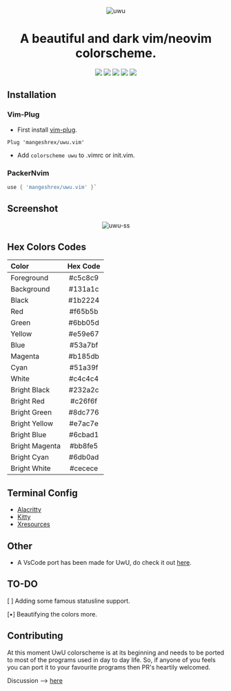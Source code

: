 <div align="center"> 
<img src="https://raw.githubusercontent.com/Mangeshrex/uwu.vim/main/assets/uwu-template.png" alt="uwu">
<h1> A beautiful and dark vim/neovim colorscheme.</h1> 
</div> 

<p align="center"> 
<img src="https://img.shields.io/github/stars/Mangeshrex/uwu.vim?color=d3869b&labelColor=1b2224&style=for-the-badge"> <img src="https://img.shields.io/github/issues/Mangeshrex/uwu.vim?color=e7ac7e&labelColor=1b2224&style=for-the-badge">  
<img src="https://img.shields.io/static/v1?label=license&message=MIT&color=5b98a9&labelColor=1b2224&style=for-the-badge"> 
<img src="https://img.shields.io/github/forks/Mangeshrex/uwu.vim?color=e74c4c&labelColor=1b2224&style=for-the-badge"> <img src="https://img.shields.io/static/v1?label=PR%27s&message=Welcomed&color=51a39f&labelColor=1b2224&style=for-the-badge"> 
</p> 

## Installation 
### Vim-Plug
- First install <a href="https://github.com/junegunn/vim-plug">vim-plug</a>.
```vimscript
Plug 'mangeshrex/uwu.vim'
``` 
- Add ```colorscheme uwu``` to .vimrc or init.vim. 

### PackerNvim 
```lua
use { 'mangeshrex/uwu.vim' }`
```

## Screenshot 
<p align="center"> 
<img src="https://raw.githubusercontent.com/Mangeshrex/uwu.vim/main/assets/uwu.png" alt="uwu-ss"> 
</p> 

## Hex Colors Codes 
| Color          | Hex Code |   
| :------------  | :------: |  
| Foreground     | #c5c8c9  |   
| Background     | #131a1c  | 
| Black          | #1b2224  | 
| Red            | #f65b5b  | 
| Green          | #6bb05d  | 
| Yellow         | #e59e67  | 
| Blue           | #53a7bf  | 
| Magenta        | #b185db  | 
| Cyan           | #51a39f  | 
| White          | #c4c4c4  | 
| Bright Black   | #232a2c  | 
| Bright Red     | #c26f6f  |
| Bright Green   | #8dc776  | 
| Bright Yellow  | #e7ac7e  | 
| Bright Blue    | #6cbad1  | 
| Bright Magenta | #bb8fe5  | 
| Bright Cyan    | #6db0ad  | 
| Bright White   | #cecece  | 


## Terminal Config
- <a href="https://github.com/mangeshrex/uwu.vim/tree/main/assets/alacritty.yml">Alacritty</a>
- <a href="https://github.com/Mangeshrex/uwu.vim/tree/main/assets/kitty.conf">Kitty</a>
- <a href="https://github.com/Mangeshrex/uwu.vim/tree/main/assets/.Xresources">Xresources</a> 

## Other 
- A VsCode port has been made for UwU, do check it out [here](https://github.com/Mangeshrex/uwu-vscode-theme).

## TO-DO 
[ ] Adding some famous statusline support. 

[•] Beautifying the colors more. 

## Contributing
At this moment UwU colorscheme is at its beginning and needs to be ported to most of the programs used in day to day life. So, if anyone of you feels you can port it to your favourite programs then PR's heartily welcomed.  

Discussion --> <a href="https://github.com/Mangeshrex/uwu.vim/issues/14">here</a> 
